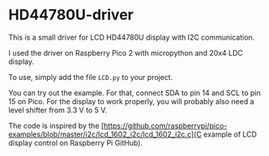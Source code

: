 # HD44780U-driver

This is a small driver for LCD HD44780U display with I2C communication.

I used the driver on Raspberry Pico 2 with micropython and 20x4 LDC display.

To use, simply add the file `LCD.py` to your project.

You can try out the example. For that, connect SDA to pin 14 and SCL to pin 15 on Pico.
For the display to work properly, you will probably also need a level shifter from 3.3 V to 5 V.

The code is inspired by the [https://github.com/raspberrypi/pico-examples/blob/master/i2c/lcd_1602_i2c/lcd_1602_i2c.c](C example of LCD display control on Raspberry Pi GitHub).